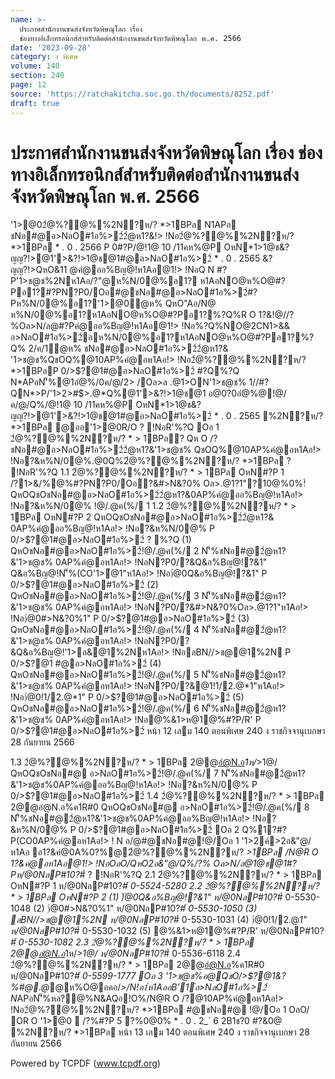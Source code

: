 ```yaml
---
name: >-
  ประกาศสำนักงานขนส่งจังหวัดพิษณุโลก เรื่อง
  ช่องทางอิเล็กทรอนิกส์สำหรับติดต่อสำนักงานขนส่งจังหวัดพิษณุโลก พ.ศ. 2566
date: '2023-09-28'
category: ง พิเศษ
volume: 140
section: 240
page: 12
source: 'https://ratchakitcha.soc.go.th/documents/8252.pdf'
draft: true
---
```


# ประกาศสำนักงานขนส่งจังหวัดพิษณุโลก เรื่อง ช่องทางอิเล็กทรอนิกส์สำหรับติดต่อสำนักงานขนส่งจังหวัดพิษณุโลก พ.ศ. 2566

'1>@02ํ@%?@%%2N?ห/? *>1BPล N1APอ ชNอ#@อ>NลO#1อ%>2์2ํ@ห1?&!> !Nอ2ํ@%?@%%2N?ห/? *>1BPล * . 0 . 2566 P 0#?P/@!1@ 10 /11คห%@P OหN*1>1@ช&?ญญ?!>@1'>&?!>1@ช@1#@อ>NลO#1อ%>2์ * . 0 . 2565 &?ญญ?!>QหO&11 @คํ@ออ%Bญ@!ห1Aอ@1!> !NอQ N #?P'1>ช@ช%2Nห1Aอ/?"@ห%N/0@%อ1? ห1AอNO@ห%O@#?Pอ1?#?PN?P0/Oอ#@ชNอ#@อ>NลO#1อ%>2์#?Pห%N/0@%อ1?'1>@0ํ@ห% QหO"Aอ/N@ ห%N/0@%อ1?ห1AอNO@ห%O@#?Pอ1?%?Q%R O 1?&!@//?%Oล>N/ล@#?Pคํ@ออ%Bญ@!ห1Aอ@1!> !Nอ%?Q%NO@2CN1>&& อ>NลO#1อ%>2์อห%N/0@%อ1?ห1AอNO@ห%O@#?Pอ1?%?Q% 2/ค/1ํ@ห% ชNอ#@อ>NลO#1อ%>2์2ํ@ห1?& '1>ช@ช%QชOQ%@10AP%คํ@อห1Aอ!> !Nอ2ํ@%?@%%2N?ห/? *>1BPลP 0/>$?@1#@อ>NลO#1อ%>2์ #?Q%?Q N*APอN'็%@1อํ@%/0ค/@/2> /Oล>ล .@1>ON'1>ช@ช% 1//#?QN*>P/'1>2>#$>.@*Q%@1'>&?!>1@ช@1 อ@0?0อํ@%@!@/ค/@/Q%/@!1@ 10 /11คห%@P OหN*1>1@ช&?ญญ?!>@1'>&?!>1@ช@1#@อ>NลO#1อ%>2์ * . 0 . 2565 %2N?ห/? *>1BPล @ออ'1>@0R/O ? !NอR'%?Q Oอ 1 2ํ@%?@%%2N?ห/? * > 1BPล? Qห O /?ชNอ#@อ>NลO#1อ%>2์2ํ@ห1?&'1>ช@ช% QชOQ%@10AP%คํ@อห1Aอ!> !Nอ?&ห%N/0@%.@0Q%2ํ@%?@%%2N?ห/? *>1BPล ? !NอR'%?Q 1.1 2ํ@%?@%%2N?ห/? * > 1BPล OหN#?P 1 /?1>&/%@%#?PN?P0/Oอ?&#>N&?0% Oล>.@1?1"?10@%0%!์ QหOQชOชNอ#@อ>NลO#1อ%>2์2ํ@ห1?&0AP%คํ@ออ%Bญ@!ห1Aอ!> !Nอ?&ห%N/0@% !@/.@ค(%/ 1 1.2 2ํ@%?@%%2N?ห/? * > 1BPล OหN#?P 2 QหOQชOชNอ#@อ>NลO#1อ%>2์2ํ@ห1?& 0AP%คํ@ออ%Bญ@!ห1Aอ!> !Nอ?&ห%N/0@% P 0/>$?@1#@อ>NลO#1อ%>2์ ? %?Q (1) QหOชNอ#@อ>NลO#1อ%>2์!@/.@ค(%/ 2 N'็%ชNอ#@2ํ@ห1?&'1>ช@ช% 0AP%คํ@อห1Aอ!> !NอN?P0/?&Q&อ%Bญ@!?&1" Q&อ%Bญ@!N'็%(CO'1>ํ@1"ห1Aอ!> !Nอ)่@0Q&อ%Bญ@!?&1" P 0/>$?@1#@อ>NลO#1อ%>2์ (2) QหOชNอ#@อ>NลO#1อ%>2์!@/.@ค(%/ 3 N'็%ชNอ#@2ํ@ห1?&'1>ช@ช% 0AP%คํ@อห1Aอ!> !NอN?P0/?&#>N&?0%Oล>.@1?1"ห1Aอ!> !Nอ)่@0#>N&?0%1" P 0/>$?@1#@อ>NลO#1อ%>2์ (3) QหOชNอ#@อ>NลO#1อ%>2์!@/.@ค(%/ 4 N'็%ชNอ#@2ํ@ห1?&'1>ช@ช% 0AP%คํ@อห1Aอ!> !NอN?P0/?&Q&อ%Bญ@!'1>อ&@1%2Nห1Aอ!> !NอลBN//>ช@@1%2N P 0/>$?@1 #@อ>NลO#1อ%>2์ (4) QหOชNอ#@อ>NลO#1อ%>2์!@/.@ค(%/ 5 N'็%ชNอ#@2ํ@ห1?&'1>ช@ช% 0AP%คํ@อห1Aอ!> !NอN?P0/?&@1!1/2.@*1"ห1Aอ!> !Nอ)่@0!1/2.@*1" P 0/>$?@1#@อ>NลO#1อ%>2์ (5) QหOชNอ#@อ>NลO#1อ%>2์!@/.@ค(%/ 6 N'็%ชNอ#@2ํ@ห1?&'1>ช@ช% 0AP%คํ@อห1Aอ!> !Nอ@%&1>ห@1@%#?P/R' P 0/>$?@1#@อ>NลO#1อ%>2์ หน้า 12 เลม 140 ตอนพิเศษ 240 ง ราชกิจจานุเบกษา 28 กันยายน 2566

1.3 2ํ@%?@%%2N?ห/? * > 1BPล 2@@อํ@N.อ*1ห/*>1@/ QหOQชOชNอ#@ อ>NลO#1อ%>2์!@/.@ค(%/ 7 N'็%ชNอ#@2ํ@ห1?&'1>ช@ช%0AP%คํ@ออ%Bญ@!ห1Aอ!> !Nอ?&ห%N/0@% P 0/>$?@1#@อ>NลO#1อ%>2์ 1.4 2ํ@%?@%%2N?ห/? * > 1BPล 2@@อํ@N.อ%ค1R#0 QหOQชOชNอ#@ อ>NลO#1อ%>2์!@/.@ค(%/ 8 N'็%ชNอ#@2ํ@ห1?&'1>ช@ช%0AP%คํ@ออ%Bญ@!ห1Aอ!> !Nอ?&ห%N/0@% P 0/>$?@1#@อ>NลO#1อ%>2์ Oอ 2 Q%1?#?P(CO0AP%คํ@อห1Aอ!> ! N อ/@#@ชNอ#@!@/Oอ 1 '1>2ค์>2อ&"@/ห1Aอ อ1?&คํ@0A%0?%@2ํ@%?@%%2N?ห/? *>1BPล /N@R O 1?&คํ@อห1Aอ@1!> !NอOลO/QหO2อ&"@/Q%/?% Oล>N/ล@1@ช@1#?Pห/@0NลP#10?*#์ ? !NอR'%?Q 2.1 2ํ@%?@%%2N?ห/? * > 1BPล OหN#?P 1 ห/@0NลP#10?*#์ 0-5524-5280 2.2 2ํ@%?@%%2N?ห/? * > 1BPล OหN#?P 2 (1) )่@0Q&อ%Bญ@!?&1" ห/@0NลP#10?*#์ 0-5530-1048 (2) )่@0#>N&?0%1" ห/@0NลP#10?*#์ 0-5530-1050 (3) ลBN//>ช@@1%2N ห/@0NลP#10?*#์ 0-5530-1031 (4) )่@0!1/2.@*1" ห/@0NลP#10?*#์ 0-5530-1032 (5) @%&1>ห@1@%#?P/R' ห/@0NลP#10?*#์ 0-5530-1082 2.3 2ํ@%?@%%2N?ห/? * > 1BPล 2@@อํ@N.อ*1ห/*>1@/ ห/@0NลP#10?*#์ 0-5536-6118 2.4 2ํ@%?@%%2N?ห/? * > 1BPล 2@@อํ@N.อ%ค1R#0 ห/@0NลP#10?*#์ 0-5599-1777 Oอ 3 '1>ช@ช%อ@QชO/>$?@1&?%#@.@*@ห%O@อคอ/*>/N!อ1์ห1AออB'1์อ>NลO#1อ%>2์ N*APอN'็%หล?@%N&AQอ!O%/N@R O /?@10AP%คํ@อห1Aอ!> !Nอ2ํ@%?@%%2N?ห/? *>1BPล #@ชNอ#@ !@/Oอ 1 OลO/ OR O '1>@0  /?%#?P 5 ?%0@0% * . 0 . 2_` 6 2B1ช?0 #?&0@ %2N?ห/? *>1BPล หน้า 13 เลม 140 ตอนพิเศษ 240 ง ราชกิจจานุเบกษา 28 กันยายน 2566



































Powered by TCPDF (www.tcpdf.org)

